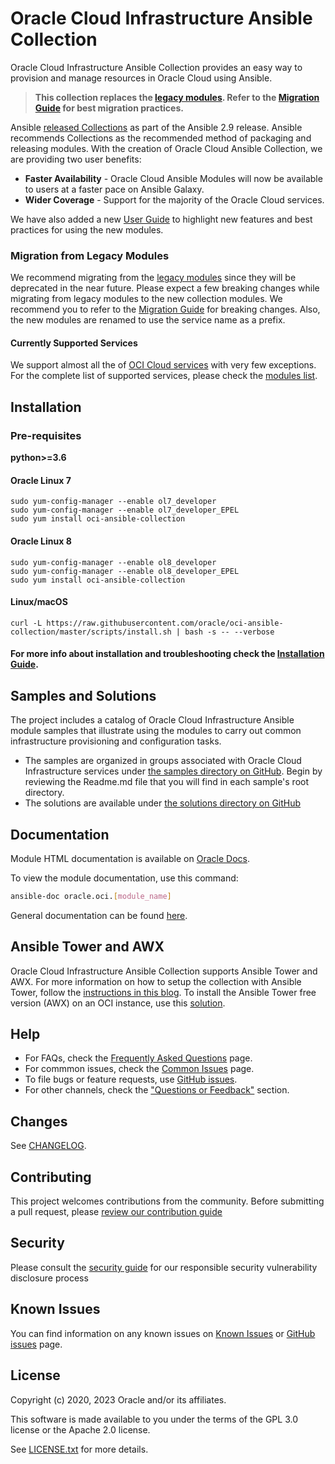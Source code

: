 # Oracle Cloud Infrastructure Ansible Collection

Oracle Cloud Infrastructure Ansible Collection provides an easy way to provision and manage resources in Oracle Cloud using Ansible.

> **This collection replaces the [legacy modules](https://github.com/oracle/oci-ansible-modules). Refer to the [Migration Guide](https://github.com/oracle/oci-ansible-collections/blob/master/MigrationGuide.md) for best migration practices.**

Ansible [released Collections](https://www.ansible.com/blog/getting-started-with-ansible-collections) as part of the Ansible 2.9 release.
Ansible recommends Collections as the recommended method of packaging and releasing modules. 
With the creation of Oracle Cloud Ansible Collection, we are providing two user benefits:
 * **Faster Availability** - Oracle Cloud Ansible Modules will now be available to users at a faster pace on Ansible Galaxy. 
 * **Wider Coverage** - Support for the majority of the Oracle Cloud services.

We have also added a new [User Guide](https://github.com/oracle/oci-ansible-collections/blob/master/UserGuide.md) to highlight new features and best practices for using the new modules.

### Migration from Legacy Modules

We recommend migrating from the [legacy modules](https://github.com/oracle/oci-ansible-modules) since they will be deprecated in the near future.
Please expect a few breaking changes while migrating from legacy modules to the new collection modules.
We recommend you to refer to the [Migration Guide](https://github.com/oracle/oci-ansible-collections/blob/master/MigrationGuide.md) for breaking changes.
Also, the new modules are renamed to use the service name as a prefix.

#### Currently Supported Services 
We support almost all the of [OCI Cloud services](https://docs.cloud.oracle.com/en-us/iaas/Content/services.htm) with very few exceptions.
For the complete list of supported services, please check the [modules list](https://docs.oracle.com/en-us/iaas/tools/oci-ansible-collection/latest/collections/oracle/oci/index.html).

## Installation

### Pre-requisites
**python>=3.6**
#### Oracle Linux 7

```
sudo yum-config-manager --enable ol7_developer
sudo yum-config-manager --enable ol7_developer_EPEL
sudo yum install oci-ansible-collection
```
#### Oracle Linux 8

```
sudo yum-config-manager --enable ol8_developer
sudo yum-config-manager --enable ol8_developer_EPEL
sudo yum install oci-ansible-collection
```

#### Linux/macOS

```
curl -L https://raw.githubusercontent.com/oracle/oci-ansible-collection/master/scripts/install.sh | bash -s -- --verbose
```
#### For more info about installation and troubleshooting check the [Installation Guide](https://github.com/oracle/oci-ansible-collections/blob/master/InstallationGuide.md).

## Samples and Solutions

The project includes a catalog of Oracle Cloud Infrastructure Ansible module samples that illustrate using the modules 
to carry out common infrastructure provisioning and configuration tasks.
* The samples are organized in groups associated with Oracle Cloud Infrastructure services under [the samples directory on GitHub](https://github.com/oracle/oci-ansible-collections/tree/master/samples).
Begin by reviewing the Readme.md file that you will find in each sample's root directory.
* The solutions are available under [the solutions directory on GitHub](https://github.com/oracle/oci-ansible-collections/tree/master/solutions)

## Documentation

Module HTML documentation is available on [Oracle Docs](https://docs.oracle.com/en-us/iaas/tools/oci-ansible-collection/latest/collections/oracle/oci/index.html).

To view the module documentation, use this command:
  ``` bash
ansible-doc oracle.oci.[module_name]
  ```
General documentation can be found [here](https://docs.cloud.oracle.com/iaas/Content/API/SDKDocs/ansible.htm).

## Ansible Tower and AWX
Oracle Cloud Infrastructure Ansible Collection supports Ansible Tower and AWX. For more information on how to setup the collection with Ansible Tower, follow the [instructions in this blog](https://blogs.oracle.com/cloud-infrastructure/using-oracle-cloud-infrastructure-with-ansible-tower-and-awx).
To install the Ansible Tower free version (AWX) on an OCI instance, use this [solution](https://github.com/oracle-quickstart/oci-ansible-awx).

## Help
- For FAQs, check the [Frequently Asked Questions](https://github.com/oracle/oci-ansible-collections/blob/master/FAQ.md) page.
- For commmon issues, check the [Common Issues](https://github.com/oracle/oci-ansible-collections/blob/master/COMMON_ISSUES.md) page.
- To file bugs or feature requests, use [GitHub issues](https://github.com/oracle/oci-ansible-collections/issues).
- For other channels, check the ["Questions or Feedback"](https://docs.cloud.oracle.com/en-us/iaas/Content/API/SDKDocs/ansible.htm#questions) section.

## Changes

See [CHANGELOG](https://github.com/oracle/oci-ansible-collections/blob/master/CHANGELOG.md).

## Contributing

This project welcomes contributions from the community. Before submitting a pull request, please [review our contribution guide](./CONTRIBUTING.md)

## Security

Please consult the [security guide](./SECURITY.md) for our responsible security vulnerability disclosure process

## Known Issues

You can find information on any known issues on [Known Issues](https://github.com/oracle/oci-ansible-collections/blob/master/KNOWN_ISSUES.md) or [GitHub issues](https://github.com/oracle/oci-ansible-collections/issues) page.

## License

Copyright (c) 2020,  2023 Oracle and/or its affiliates.

This software is made available to you under the terms of the GPL 3.0 license or the Apache 2.0 license.

See [LICENSE.txt](https://github.com/oracle/oci-ansible-collections/blob/master/LICENSE.txt) for more details.
